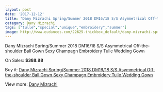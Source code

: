 ```yaml
---
layout: post
date: '2017-12-12'
title: "Dany Mizrachi Spring/Summer 2018 DM16/18 S/S Asymmetrical Off-the-shoulder Ball Gown Sexy Champagn Embroidery Tulle Wedding Gown"
category: Dany Mizrachi
tags: ["tulle","special","unique","embroidery","summer"]
image: http://www.eudances.com/22625-thickbox_default/dany-mizrachi-spring-summer-2018-dm16-18-s-s-asymmetrical-off-the-shoulder-ball-gown-sexy-champagn-embroidery-tulle-wedding-gown.jpg
---
```

Dany Mizrachi Spring/Summer 2018 DM16/18 S/S Asymmetrical Off-the-shoulder Ball Gown Sexy Champagn Embroidery Tulle Wedding Gown

On Sales: **$388.98**
<a href="https://www.eudances.com/en/dany-mizrachi/7240-dany-mizrachi-spring-summer-2018-dm16-18-s-s-asymmetrical-off-the-shoulder-ball-gown-sexy-champagn-embroidery-tulle-wedding-gown.html"><amp-img layout="responsive" width="600" height="600" src="//www.eudances.com/22625-thickbox_default/dany-mizrachi-spring-summer-2018-dm16-18-s-s-asymmetrical-off-the-shoulder-ball-gown-sexy-champagn-embroidery-tulle-wedding-gown.jpg" alt="Dany Mizrachi Spring/Summer 2018 DM16/18 S/S Asymmetrical Off-the-shoulder Ball Gown Sexy Champagn Embroidery Tulle Wedding Gown 0" /></a>
<a href="https://www.eudances.com/en/dany-mizrachi/7240-dany-mizrachi-spring-summer-2018-dm16-18-s-s-asymmetrical-off-the-shoulder-ball-gown-sexy-champagn-embroidery-tulle-wedding-gown.html"><amp-img layout="responsive" width="600" height="600" src="//www.eudances.com/22629-thickbox_default/dany-mizrachi-spring-summer-2018-dm16-18-s-s-asymmetrical-off-the-shoulder-ball-gown-sexy-champagn-embroidery-tulle-wedding-gown.jpg" alt="Dany Mizrachi Spring/Summer 2018 DM16/18 S/S Asymmetrical Off-the-shoulder Ball Gown Sexy Champagn Embroidery Tulle Wedding Gown 1" /></a>
<a href="https://www.eudances.com/en/dany-mizrachi/7240-dany-mizrachi-spring-summer-2018-dm16-18-s-s-asymmetrical-off-the-shoulder-ball-gown-sexy-champagn-embroidery-tulle-wedding-gown.html"><amp-img layout="responsive" width="600" height="600" src="//www.eudances.com/22628-thickbox_default/dany-mizrachi-spring-summer-2018-dm16-18-s-s-asymmetrical-off-the-shoulder-ball-gown-sexy-champagn-embroidery-tulle-wedding-gown.jpg" alt="Dany Mizrachi Spring/Summer 2018 DM16/18 S/S Asymmetrical Off-the-shoulder Ball Gown Sexy Champagn Embroidery Tulle Wedding Gown 2" /></a>
<a href="https://www.eudances.com/en/dany-mizrachi/7240-dany-mizrachi-spring-summer-2018-dm16-18-s-s-asymmetrical-off-the-shoulder-ball-gown-sexy-champagn-embroidery-tulle-wedding-gown.html"><amp-img layout="responsive" width="600" height="600" src="//www.eudances.com/22627-thickbox_default/dany-mizrachi-spring-summer-2018-dm16-18-s-s-asymmetrical-off-the-shoulder-ball-gown-sexy-champagn-embroidery-tulle-wedding-gown.jpg" alt="Dany Mizrachi Spring/Summer 2018 DM16/18 S/S Asymmetrical Off-the-shoulder Ball Gown Sexy Champagn Embroidery Tulle Wedding Gown 3" /></a>
<a href="https://www.eudances.com/en/dany-mizrachi/7240-dany-mizrachi-spring-summer-2018-dm16-18-s-s-asymmetrical-off-the-shoulder-ball-gown-sexy-champagn-embroidery-tulle-wedding-gown.html"><amp-img layout="responsive" width="600" height="600" src="//www.eudances.com/22626-thickbox_default/dany-mizrachi-spring-summer-2018-dm16-18-s-s-asymmetrical-off-the-shoulder-ball-gown-sexy-champagn-embroidery-tulle-wedding-gown.jpg" alt="Dany Mizrachi Spring/Summer 2018 DM16/18 S/S Asymmetrical Off-the-shoulder Ball Gown Sexy Champagn Embroidery Tulle Wedding Gown 4" /></a>

Buy it: [Dany Mizrachi Spring/Summer 2018 DM16/18 S/S Asymmetrical Off-the-shoulder Ball Gown Sexy Champagn Embroidery Tulle Wedding Gown](https://www.eudances.com/en/dany-mizrachi/7240-dany-mizrachi-spring-summer-2018-dm16-18-s-s-asymmetrical-off-the-shoulder-ball-gown-sexy-champagn-embroidery-tulle-wedding-gown.html "Dany Mizrachi Spring/Summer 2018 DM16/18 S/S Asymmetrical Off-the-shoulder Ball Gown Sexy Champagn Embroidery Tulle Wedding Gown")

View more: [Dany Mizrachi](https://www.eudances.com/en/111-dany-mizrachi "Dany Mizrachi")